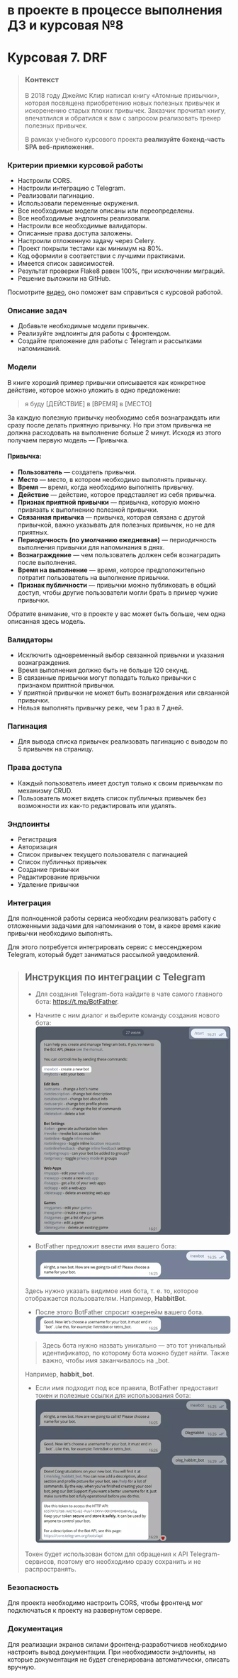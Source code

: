 # в проекте в процессе выполнения ДЗ и курсовая №8

# Курсовая 7. DRF

> ### Контекст  
>В 2018 году Джеймс Клир написал книгу «Атомные привычки», которая посвящена приобретению новых полезных привычек и искоренению старых плохих привычек. Заказчик прочитал книгу, впечатлился и обратился к вам с запросом реализовать трекер полезных привычек.  
>
>В рамках учебного курсового проекта **реализуйте бэкенд-часть SPA веб-приложения.**

### Критерии приемки курсовой работы
- Настроили CORS.
- Настроили интеграцию с Telegram.
- Реализовали пагинацию.
- Использовали переменные окружения.
- Все необходимые модели описаны или переопределены.
- Все необходимые эндпоинты реализовали.
- Настроили все необходимые валидаторы.
- Описанные права доступа заложены.
- Настроили отложенную задачу через Celery.
- Проект покрыли тестами как минимум на 80%.
- Код оформили в соответствии с лучшими практиками.
- Имеется список зависимостей.
- Результат проверки Flake8 равен 100%, при исключении миграций.
- Решение выложили на GitHub.

Посмотрите [видео](https://my.sky.pro/student-cabinet/stream-module/9504/coursework/materials), оно поможет вам справиться с курсовой работой.

### Описание задач
- Добавьте необходимые модели привычек.
- Реализуйте эндпоинты для работы с фронтендом.
- Создайте приложение для работы с Telegram и рассылками напоминаний.

### Модели
В книге хороший пример привычки описывается как конкретное действие, которое можно уложить в одно предложение:

>я буду [ДЕЙСТВИЕ] в [ВРЕМЯ] в [МЕСТО]

За каждую полезную привычку необходимо себя вознаграждать или сразу после делать приятную привычку. Но при этом привычка не должна расходовать на выполнение больше 2 минут. Исходя из этого получаем первую модель — Привычка.

#### Привычка:
- **Пользователь** — создатель привычки.
- **Место** — место, в котором необходимо выполнять привычку.
- **Время** — время, когда необходимо выполнять привычку.
- **Действие** — действие, которое представляет из себя привычка.
- **Признак приятной привычки** — привычка, которую можно привязать к выполнению полезной привычки.
- **Связанная привычка** — привычка, которая связана с другой привычкой, важно указывать для полезных привычек, но не для приятных.
- **Периодичность (по умолчанию ежедневная)** — периодичность выполнения привычки для напоминания в днях.
- **Вознаграждение** — чем пользователь должен себя вознаградить после выполнения.
- **Время на выполнение** — время, которое предположительно потратит пользователь на выполнение привычки.
- **Признак публичности** — привычки можно публиковать в общий доступ, чтобы другие пользователи могли брать в пример чужие привычки.

Обратите внимание, что в проекте у вас может быть больше, чем одна описанная здесь модель.

### Валидаторы
- Исключить одновременный выбор связанной привычки и указания вознаграждения.
- Время выполнения должно быть не больше 120 секунд.
- В связанные привычки могут попадать только привычки с признаком приятной привычки.
- У приятной привычки не может быть вознаграждения или связанной привычки.
- Нельзя выполнять привычку реже, чем 1 раз в 7 дней.

### Пагинация
- Для вывода списка привычек реализовать пагинацию с выводом по 5 привычек на страницу.

### Права доступа
- Каждый пользователь имеет доступ только к своим привычкам по механизму CRUD.
- Пользователь может видеть список публичных привычек без возможности их как-то редактировать или удалять.

### Эндпоинты
- Регистрация
- Авторизация
- Список привычек текущего пользователя с пагинацией
- Список публичных привычек
- Создание привычки
- Редактирование привычки
- Удаление привычки

### Интеграция
Для полноценной работы сервиса необходим реализовать работу с отложенными задачами для напоминания о том, в какое время какие привычки необходимо выполнять.

Для этого потребуется интегрировать сервис с мессенджером Telegram, который будет заниматься рассылкой уведомлений.


> ## Инструкция по интеграции с Telegram
> - Для создания Telegram-бота найдите в чате самого главного бота: https://t.me/BotFather.  
> 
> 
> - Начните с ним диалог и выберите команду создания нового бота:  
![img.png](media/telegram_img/img01.png)  
> - BotFather предложит ввести имя вашего бота:  
![img.png](media/telegram_img/img02.png)  
>
> Здесь нужно указать видимое имя бота, т. е. то, которое отображается пользователям. Например, **HabbitBot**.
> 
> 
> - После этого BotFather спросит юзернейм вашего бота.  
![img.png](media/telegram_img/img03.png)  
>> Здесь бота нужно назвать уникально — это тот уникальный идентификатор, по которому бота можно будет найти. Также важно, чтобы имя заканчивалось на _bot.
>
> Например, **habbit_bot**.  
> - Если имя подходит под все правила, BotFather предоставит токен и полезные ссылки для использования бота:  
![img.png](media/telegram_img/img04.png)
> 
> Токен будет использован ботом для обращения к API Telegram-сервисов, поэтому его необходимо сразу сохранить и не распространять.

### Безопасность
Для проекта необходимо настроить CORS, чтобы фронтенд мог подключаться к проекту на развернутом сервере.

### Документация
Для реализации экранов силами фронтенд-разработчиков необходимо настроить вывод документации. При необходимости эндпоинты, на которые документация не будет сгенерирована автоматически, описать вручную.